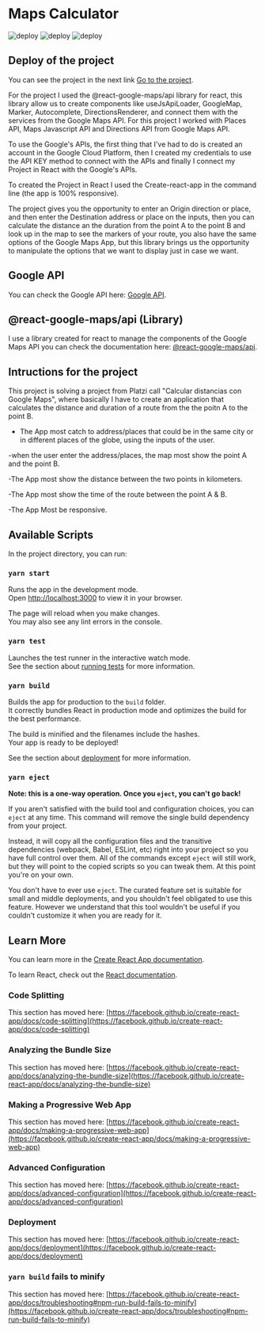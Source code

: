 # Maps Calculator
![deploy](https://subir-imagen.com/images/2022/08/22/Picture1.png)
![deploy](https://subir-imagen.com/images/2022/08/22/Picture2.png)
![deploy](https://subir-imagen.com/images/2022/08/22/Picture3.png)

## Deploy of the project

You can see the project in the next link [Go to the project](https://6303f5b41b746a0008c5ad51--imaginative-kelpie-221d29.netlify.app/).

For the project I used the @react-google-maps/api library for react, this library allow us to create components like useJsApiLoader, GoogleMap, Marker, Autocomplete, DirectionsRenderer, and connect them with the services from the Google Maps API. For this project I worked with Places API, Maps Javascript API and Directions API from Google Maps API.

To use the Google's APIs, the first thing that I've had to do is created an account in the Google Cloud Platform, then I created my credentials to use the API KEY method to connect with the APIs and finally I connect my Project in React with the Google's APIs.

To created the Project in React I used the Create-react-app in the command line (the app is 100% responsive).

The project gives you  the opportunity to enter an Origin direction or place, and then  enter the Destination address or place on the inputs, then you can calculate the distance an the duration from the point A to the point B and look up in the map to see the markers of your route, you also have the same options of the Google Maps App, but this library brings us the opportunity to manipulate the options that we want to display just in case we want.

## Google API
You can check the Google API here:  [Google API](https://developers.google.com/maps/documentation?hl=es).

## @react-google-maps/api (Library)
I use a library created for react to manage the components of the Google Maps API you can check the documentation here:  [@react-google-maps/api](https://www.npmjs.com/package/@react-google-maps/api).

## Intructions for the project
This project is solving a project from Platzi call "Calcular distancias con Google Maps", where basically I have to create an application that calculates the distance and duration of a route from the the poitn A to the point B.

- The App most catch to address/places that could be in the same city or in different places of the globe, using the inputs of the user.

-when the user enter the address/places, the map most show the point A and the point B.

-The App most show the distance between the two points in kilometers.

-The App most show the time of the route between the point A & B.

-The App Most be responsive.

## Available Scripts

In the project directory, you can run:

### `yarn start`

Runs the app in the development mode.\
Open [http://localhost:3000](http://localhost:3000) to view it in your browser.

The page will reload when you make changes.\
You may also see any lint errors in the console.

### `yarn test`

Launches the test runner in the interactive watch mode.\
See the section about [running tests](https://facebook.github.io/create-react-app/docs/running-tests) for more information.

### `yarn build`

Builds the app for production to the `build` folder.\
It correctly bundles React in production mode and optimizes the build for the best performance.

The build is minified and the filenames include the hashes.\
Your app is ready to be deployed!

See the section about [deployment](https://facebook.github.io/create-react-app/docs/deployment) for more information.

### `yarn eject`

**Note: this is a one-way operation. Once you `eject`, you can't go back!**

If you aren't satisfied with the build tool and configuration choices, you can `eject` at any time. This command will remove the single build dependency from your project.

Instead, it will copy all the configuration files and the transitive dependencies (webpack, Babel, ESLint, etc) right into your project so you have full control over them. All of the commands except `eject` will still work, but they will point to the copied scripts so you can tweak them. At this point you're on your own.

You don't have to ever use `eject`. The curated feature set is suitable for small and middle deployments, and you shouldn't feel obligated to use this feature. However we understand that this tool wouldn't be useful if you couldn't customize it when you are ready for it.

## Learn More

You can learn more in the [Create React App documentation](https://facebook.github.io/create-react-app/docs/getting-started).

To learn React, check out the [React documentation](https://reactjs.org/).

### Code Splitting

This section has moved here: [https://facebook.github.io/create-react-app/docs/code-splitting](https://facebook.github.io/create-react-app/docs/code-splitting)

### Analyzing the Bundle Size

This section has moved here: [https://facebook.github.io/create-react-app/docs/analyzing-the-bundle-size](https://facebook.github.io/create-react-app/docs/analyzing-the-bundle-size)

### Making a Progressive Web App

This section has moved here: [https://facebook.github.io/create-react-app/docs/making-a-progressive-web-app](https://facebook.github.io/create-react-app/docs/making-a-progressive-web-app)

### Advanced Configuration

This section has moved here: [https://facebook.github.io/create-react-app/docs/advanced-configuration](https://facebook.github.io/create-react-app/docs/advanced-configuration)

### Deployment

This section has moved here: [https://facebook.github.io/create-react-app/docs/deployment](https://facebook.github.io/create-react-app/docs/deployment)

### `yarn build` fails to minify

This section has moved here: [https://facebook.github.io/create-react-app/docs/troubleshooting#npm-run-build-fails-to-minify](https://facebook.github.io/create-react-app/docs/troubleshooting#npm-run-build-fails-to-minify)

